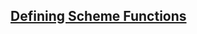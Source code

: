 ## [Defining Scheme Functions](http://en.wikibooks.org/wiki/Write_Yourself_a_Scheme_in_48_Hours/Defining_Scheme_Functions)